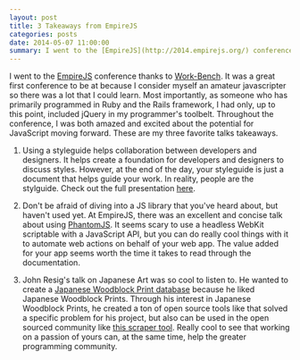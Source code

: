 ```yaml
---
layout: post
title: 3 Takeaways from EmpireJS
categories: posts
date: 2014-05-07 11:00:00
summary: I went to the [EmpireJS](http://2014.empirejs.org/) conference thanks to [Work-Bench](http://www.work-bench.com). It was a great first conference to be at because I consider myself an amateur javascripter so there was a lot that I could learn.
---
```


I went to the [EmpireJS](http://2014.empirejs.org/) conference thanks to [Work-Bench](http://www.work-bench.com). It was a great first conference to be at because I consider myself an amateur javascripter so there was a lot that I could learn. Most importantly, as someone who has primarily programmed in Ruby and the Rails framework, I had only, up to this point, included jQuery in my programmer's toolbelt. Throughout the conference, I was both amazed and excited about the potential for JavaScript moving forward. These are my three favorite talks takeaways.

1. Using a styleguide helps collaboration between developers and designers. It helps create a foundation for developers and designers to discuss styles. However, at the end of the day, your styleguide is just a document that helps guide your work. In reality, people are the stylguide. Check out the full presentation [here](https://speakerdeck.com/mwunsch/greenfields-and-front-end-style-guides).

2. Don't be afraid of diving into a JS library that you've heard about, but haven't used yet. At EmpireJS, there was an excellent and concise talk about using [PhantomJS](http://phantomjs.org/). It seems scary to use a headless WebKit scriptable with a JavaScript API, but you can do really cool things with it to automate web actions on behalf of your web app. The value added for your app seems worth the time it takes to read through the documentation.

3. John Resig's talk on Japanese Art was so cool to listen to. He wanted to create a [Japanese Woodblock Print database](http://ukiyo-e.org/) because he liked Japanese Woodblock Prints. Through his interest in Japanese Woodblock Prints, he created a ton of open source tools like that solved a specific problem for his project, but also can be used in the open sourced community like [this scraper tool](https://github.com/jeresig/stack-scraper). Really cool to see that working on a passion of yours can, at the same time, help the greater programming community.
